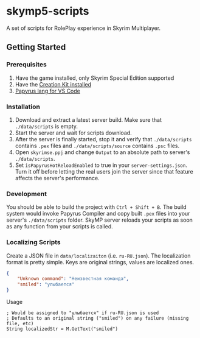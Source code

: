 # skymp5-scripts

A set of scripts for RolePlay experience in Skyrim Multiplayer.

## Getting Started

### Prerequisites

1. Have the game installed, only Skyrim Special Edition supported
2. Have the [Creation Kit installed](https://github.com/joelday/papyrus-lang/wiki/Creation-Kit#installation)
3. [Papyrus lang for VS Code](https://marketplace.visualstudio.com/items?itemName=joelday.papyrus-lang-vscode)

### Installation

1. Download and extract a latest server build. Make sure that `./data/scripts` is empty.
2. Start the server and wait for scripts download. 
3. After the server is finally started, stop it and verify that `./data/scripts` contains `.pex` files and `./data/scripts/source` contains `.psc` files.
4. Open `skyrimse.ppj` and change `Output` to an absolute path to server's `./data/scripts`.
5. Set `isPapyrusHotReloadEnabled` to true in your `server-settings.json`. Turn it off before letting the real users join the server since that feature affects the server's performance.

### Development

You should be able to build the project with `Ctrl + Shift + B`. The build system would invoke Papyrus Compiler and copy built `.pex` files into your server's `./data/scripts` folder. SkyMP server reloads your scripts as soon as any function from your scripts is called.

### Localizing Scripts

Create a JSON file in `data/localizaiton` (i.e. `ru-RU.json`). The localization format is pretty simple. Keys are original strings, values are localized ones.
```json
{
    "Unknown command": "Неизвестная команда",
    "smiled": "улыбается"
}
```
Usage
```Papyrus
; Would be assigned to "улыбается" if ru-RU.json is used
; Defaults to an original string ("smiled") on any failure (missing file, etc)
String localizedStr = M.GetText("smiled")
```
